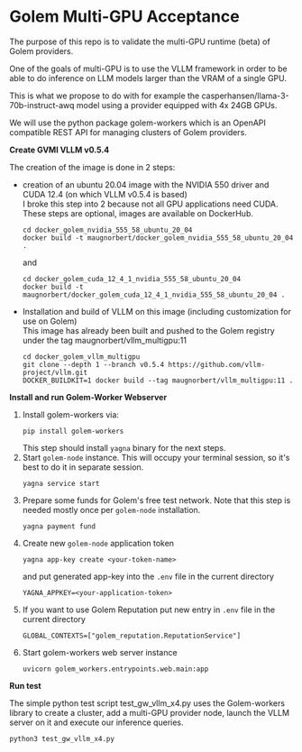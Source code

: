 # Golem Multi-GPU Acceptance

The purpose of this repo is to validate the multi-GPU runtime (beta) of Golem providers.  
  
One of the goals of multi-GPU is to use the VLLM framework in order to be able to do inference on LLM models larger than the VRAM of a single GPU.  
  
This is what we propose to do with for example the casperhansen/llama-3-70b-instruct-awq model using a provider equipped with 4x 24GB GPUs.  
  
We will use the python package golem-workers which is an OpenAPI compatible REST API for managing clusters of Golem providers.  

**Create GVMI VLLM v0.5.4**  
  
The creation of the image is done in 2 steps:  
- creation of an ubuntu 20.04 image with the NVIDIA 550 driver and CUDA 12.4 (on which VLLM v0.5.4 is based)  
  I broke this step into 2 because not all GPU applications need CUDA.  
  These steps are optional, images are available on DockerHub.  
  ``` 
  cd docker_golem_nvidia_555_58_ubuntu_20_04
  docker build -t maugnorbert/docker_golem_nvidia_555_58_ubuntu_20_04 .
  ```
  and
  ```
  cd docker_golem_cuda_12_4_1_nvidia_555_58_ubuntu_20_04
  docker build -t maugnorbert/docker_golem_cuda_12_4_1_nvidia_555_58_ubuntu_20_04 .
  ``` 

- Installation and build of VLLM on this image (including customization for use on Golem)  
  This image has already been built and pushed to the Golem registry under the tag maugnorbert/vllm_multigpu:11  
  ``` 
  cd docker_golem_vllm_multigpu
  git clone --depth 1 --branch v0.5.4 https://github.com/vllm-project/vllm.git
  DOCKER_BUILDKIT=1 docker build --tag maugnorbert/vllm_multigpu:11 .
  ```

**Install and run Golem-Worker Webserver**  
  
1. Install golem-workers via:
   ```
   pip install golem-workers
   ```
   This step should install `yagna` binary for the next steps.
2. Start `golem-node` instance. This will occupy your terminal session, so it's best to do it in separate session.
   ```
   yagna service start
   ```
3. Prepare some funds for Golem's free test network. 
   Note that this step is needed mostly once per `golem-node` installation. 
   ```
   yagna payment fund
   ```
4. Create new `golem-node` application token
   ```
   yagna app-key create <your-token-name>
   ```
   and put generated app-key into the `.env` file in the current directory
   ```
   YAGNA_APPKEY=<your-application-token>
   ```
5. If you want to use Golem Reputation put new entry in `.env` file in the current directory
   ```
   GLOBAL_CONTEXTS=["golem_reputation.ReputationService"]
   ```
6. Start golem-workers web server instance
   ```
   uvicorn golem_workers.entrypoints.web.main:app
   ```


**Run test**  

The simple python test script test_gw_vllm_x4.py uses the Golem-workers library to create a cluster, add a multi-GPU provider node, launch the VLLM server on it and execute our inference queries. 
``` 
python3 test_gw_vllm_x4.py
```
